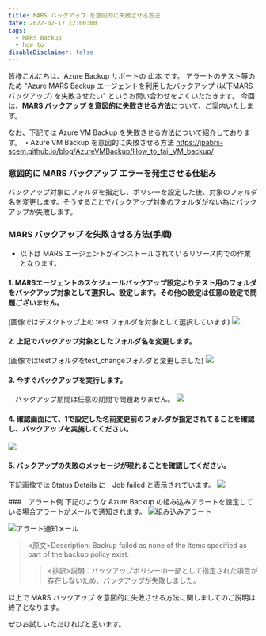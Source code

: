 ```yaml
---
title: MARS バックアップ を意図的に失敗させる方法
date: 2022-02-17 12:00:00
tags:
  - MARS Backup 
  - how to
disableDisclaimer: false
---
```


<!-- more -->
皆様こんにちは、Azure Backup サポートの 山本 です。
アラートのテスト等のため "Azure MARS Backup エージェントを利用したバックアップ (以下MARSバックアップ) を失敗させたい" というお問い合わせをよくいただきます。
今回は、**MARS バックアップ を意図的に失敗させる方法**について、ご案内いたします。

なお、下記では Azure VM Backup を失敗させる方法について紹介しております。
・Azure VM Backup を意図的に失敗させる方法 
https://jpabrs-scem.github.io/blog/AzureVMBackup/How_to_fail_VM_backup/


### 意図的に MARS バックアップ エラーを発生させる仕組み
バックアップ対象にフォルダを指定し、ポリシーを設定した後、対象のフォルダ名を変更します。そうすることでバックアップ対象のフォルダがない為にバックアップが失敗します。

### MARS バックアップ を失敗させる方法(手順)
* 以下は MARS エージェントがインストールされているリソース内での作業となります。

#### 1. MARSエージェントのスケジュールバックアップ設定よりテスト用のフォルダをバックアップ対象として選択し、設定します。その他の設定は任意の設定で問題ございません。
(画像ではデスクトップ上の test フォルダを対象として選択しています)
 ![](https://user-images.githubusercontent.com/71251920/154327014-9a8eb2b3-13e5-48f3-905c-031ae5e7126a.jpg)

#### 2. 上記でバックアップ対象としたフォルダ名を変更します。
(画像ではtestフォルダをtest_changeフォルダと変更しました)
 ![](https://user-images.githubusercontent.com/71251920/154327016-1281d20b-feb2-4524-8ea5-fa50cecf8359.jpg)

#### 3. 今すぐバックアップを実行します。
　バックアップ期間は任意の期間で問題ありません。
 ![](https://user-images.githubusercontent.com/71251920/154327019-106c84e8-9bc7-4df5-9aa3-854e399666ac.jpg)

#### 4. 確認画面にて、1で設定した名前変更前のフォルダが指定されてることを確認し、バックアップを実施してください。
 ![](https://user-images.githubusercontent.com/71251920/154327020-f8d375b6-033a-45fb-a5f0-d6c4aafbfe01.jpg)

#### 5. バックアップの失敗のメッセージが現れることを確認してください。
下記画像では Status Details に　Job failed と表示されています。
 ![](https://user-images.githubusercontent.com/71251920/154327021-05c22aec-45ec-4adf-b615-04dc7424662d.jpg)

###　アラート例
下記のような Azure Backup の組み込みアラートを設定している場合アラートがメールで通知されます。
![組み込みアラート](https://user-images.githubusercontent.com/71251920/154327023-c5e4526e-9e9f-4c25-b2b3-faa4bb6f9705.jpg)

![アラート通知メール](https://user-images.githubusercontent.com/71251920/154327010-0a5c3e60-a3f3-4919-860d-98a8ae1530d3.jpg)

><原文>Description: Backup failed as none of the items specified as part of the backup policy exist.
>><抄訳>説明：バックアップポリシーの一部として指定された項目が存在しないため、バックアップが失敗しました。


以上で MARS バックアップ を意図的に失敗させる方法に関しましてのご説明は終了となります。

ぜひお試しいただければと思います。